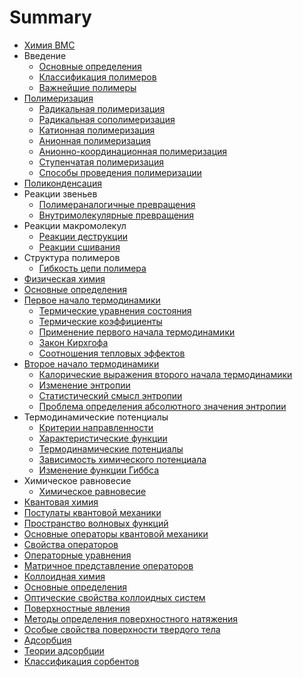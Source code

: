 # Summary

-   [Химия ВМС](vms/index.md)
-   Введение
    -   [Основные определения](vms/opredeleniya.md)
    -   [Классификация полимеров](vms/klassifikatsiya-polimerov.md)
    -   [Важнейшие полимеры](vms/vazhnejshie-polimery.md)
-   [Полимеризация](vms/polimerizaciya.md)
    -   [Радикальная полимеризация](vms/radikalnaya-polimerizaciya.md)
    -   [Радикальная сополимеризация](vms/radikalnaya-sopolimerizatsiya.md)
    -   [Катионная полимеризация](vms/kationnaya-polimerizatsiya.md)
    -   [Анионная полимеризация](vms/anionnaya-polimerizatsiya.md)
    -   [Анионно-координационная полимеризация](vms/anionno-koordinatsionnaya-polimerizatsiya.md)
    -   [Ступенчатая полимеризация](vms/stupenchataya-polimerizatsiya.md)
    -   [Способы проведения полимеризации](vms/sposoby-provedeniya-polimerizatsii.md)
-   [Поликонденсация](vms/polikondensatsiya.md)
-   Реакции звеньев
    -   [Полимераналогичные превращения](vms/polimeranalogichnye-prevrashcheniya.md)
    -   [Внутримолекулярные превращения](vms/vnutrimolekulyarnye-prevrashcheniya.md)
-   Реакции макромолекул
    -   [Реакции деструкции](vms/reakcii-destrukcii.md)
    -   [Реакции сшивания](vms/reakcii-sshivaniya.md)
-   Структура полимеров
    -   [Гибкость цепи полимера](vms/gibkost-cepi-polimera.md)
-   [Физическая химия](fizicheskaya-himiya/index.md)
-   [Основные определения](fizicheskaya-himiya/opredeleniya.md)
-   [Первое начало термодинамики](fizicheskaya-himiya/pervoe-nachalo-termodinamiki.md)
    -   [Термические уравнения состояния](fizicheskaya-himiya/termicheskie-uravneniya-sostoyaniya.md)
    -   [Термические коэффициенты](fizicheskaya-himiya/termicheskie-koehfficienty.md)
    -   [Применение первого начала термодинамики](fizicheskaya-himiya/primenenie-pervogo-nachala-termodinamiki.md)
    -   [Закон Кирхгофа](fizicheskaya-himiya/zakon-kirhgofa.md)
    -   [Соотношения тепловых эффектов](fizicheskaya-himiya/sootnosheniya-teplovyh-ehffektov.md)
-   [Второе начало термодинамики](fizicheskaya-himiya/vtoroe-nachalo-termodinamiki.md)
    -   [Калорические выражения второго начала термодинамики](fizicheskaya-himiya/kaloricheskie-vyrazheniya-vtorogo-nachala-termodinamiki.md)
    -   [Изменение энтропии](fizicheskaya-himiya/izmenenie-ehntropii.md)
    -   [Статистический смысл энтропии](fizicheskaya-himiya/statisticheskij-smysl-ehntropii.md)
    -   [Проблема определения абсолютного значения энтропии](fizicheskaya-himiya/problema-opredeleniya-absolyutnogo-znacheniya-ehntropii.md)
-   Термодинамические потенциалы
    -   [Критерии направленности](fizicheskaya-himiya/kriterii-napravlennosti.md)
    -   [Характеристические функции](fizicheskaya-himiya/harakteristicheskie-funkcii.md)
    -   [Термодинамические потенциалы](fizicheskaya-himiya/termodinamicheskie-potencialy.md)
    -   [Зависимость химического потенциала](fizicheskaya-himiya/zavisimost-himicheskogo-potenciala.md)
    -   [Изменение функции Гиббса](fizicheskaya-himiya/izmenenie-funkcii-gibbsa.md)
-   Химическое равновесие
    -   [Химическое равновесие](fizicheskaya-himiya/himicheskoe-ravnovesie.md)
-   [Квантовая химия](kvantovaya-himiya/index.md)
-   [Постулаты квантовой механики](kvantovaya-himiya/postulaty-kvantovoj-mekhaniki.md)
-   [Пространство волновых функций](kvantovaya-himiya/prostranstvo-volnovykh-funktsij.md)
-   [Основные операторы квантовой механики](kvantovaya-himiya/osnovnye-operatory-kvantovoj-mekhaniki.md)
-   [Свойства операторов](kvantovaya-himiya/svojstva-operatorov.md)
-   [Операторные уравнения](kvantovaya-himiya/operatornye-uravneniya.md)
-   [Матричное представление операторов](kvantovaya-himiya/matrichnoe-predstavlenie-operatorov.md)
-   [Коллоидная химия](kolloidnaya-himiya/index.md)
-   [Основные определения](kolloidnaya-himiya/opredeleniya.md)
-   [Оптические свойства коллоидных систем](kolloidnaya-himiya/opticheskie-svojstva.md)
-   [Поверхностные явления](kolloidnaya-himiya/poverkhnostnye-yavleniya.md)
-   [Методы определения поверхностного натяжения](kolloidnaya-himiya/metody-opredeleniya-poverkhnostnogo-natyazheniya.md)
-   [Особые свойства поверхности твердого тела](kolloidnaya-himiya/osobye-svojstva-poverhnosti-tverdogo-tela.md)
-   [Адсорбция](kolloidnaya-himiya/adsorbciya.md)
-   [Теории адсорбции](kolloidnaya-himiya/teorii-adsorbcii.md)
-   [Классификация сорбентов](kolloidnaya-himiya/klassifikatsiya-sorbentov.md)


